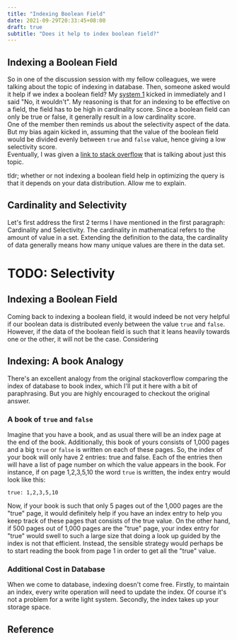 ```yaml
---
title: "Indexing Boolean Field"
date: 2021-09-29T20:33:45+08:00
draft: true
subtitle: "Does it help to index boolean field?"
---
```

## Indexing a Boolean Field
So in one of the discussion session with my fellow colleagues, we were talking about the topic of indexing in database. Then, someone asked would it help if we index a boolean field? My [system 1](https://suebehaviouraldesign.com/kahneman-fast-slow-thinking/) kicked in immediately and I said "No, it wouldn't". My reasoning is that for an indexing to be effective on a field, the field has to be high in cardinality score. Since a boolean field can only be true or false, it generally result in a low cardinality score.  
One of the member then reminds us about the selectivity aspect of the data. But my bias again kicked in, assuming that the value of the boolean field would be divided evenly between `true` and `false` value, hence giving a low selectivity score.  
Eventually, I was given a [link to stack overflow](https://stackoverflow.com/questions/10524651/is-there-any-performance-gain-in-indexing-a-boolean-field) that is talking about just this topic. 

tldr; whether or not indexing a boolean field help in optimizing the query is that it depends on your data distribution. Allow me to explain.

## Cardinality and Selectivity
Let's first address the first 2 terms I have mentioned in the first paragraph: Cardinality and Selectivity. 
The cardinality in mathematical refers to the amount of value in a set. Extending the definition to the data, the cardinality of data generally means how many unique values are there in the data set.

# TODO: Selectivity

## Indexing a Boolean Field
Coming back to indexing a boolean field, it would indeed be not very helpful if our boolean data is distributed evenly between the value `true` and `false`. However, if the data of the boolean field is such that it leans heavily towards one or the other, it will not be the case.
Considering 

## Indexing: A book Analogy
There's an excellent analogy from the original stackoverflow comparing the index of database to book index, which I'll put it here with a bit of paraphrasing. But you are highly encouraged to checkout the original answer. 

### A book of `true` and `false`
Imagine that you have a book, and as usual there will be an index page at the end of the book. Additionally, this book of yours consists of 1,000 pages and a big `true` or `false` is written on each of these pages. So, the index of your book will only have 2 entries: true and false. Each of the entries then will have a list of page number on which the value appears in the book. For instance, if on page 1,2,3,5,10 the word `true` is written, the index entry would look like this:

```
true: 1,2,3,5,10
```

Now, if your book is such that only 5 pages out of the 1,000 pages are the "true" page, it would definitely help if you have an index entry to help you keep track of these pages that consists of the true value. 
On the other hand, if 500 pages out of 1,000 pages are the "true" page, your index entry for "true" would swell to such a large size that doing a look up guided by the index is not that efficient. Instead, the sensible strategy would perhaps be to start reading the book from page 1 in order to get all the "true" value.

### Additional Cost in Database
When we come to database, indexing doesn't come free. Firstly, to maintain an index, every write operation will need to update the index. Of course it's not a problem for a write light system. Secondly, the index takes up your storage space. 

## Reference

